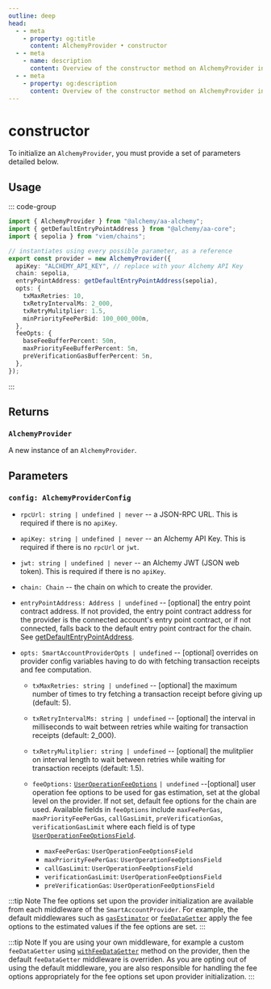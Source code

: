 ```yaml
---
outline: deep
head:
  - - meta
    - property: og:title
      content: AlchemyProvider • constructor
  - - meta
    - name: description
      content: Overview of the constructor method on AlchemyProvider in aa-alchemy
  - - meta
    - property: og:description
      content: Overview of the constructor method on AlchemyProvider in aa-alchemy
---
```


# constructor

To initialize an `AlchemyProvider`, you must provide a set of parameters detailed below.

## Usage

::: code-group

```ts [example.ts]
import { AlchemyProvider } from "@alchemy/aa-alchemy";
import { getDefaultEntryPointAddress } from "@alchemy/aa-core";
import { sepolia } from "viem/chains";

// instantiates using every possible parameter, as a reference
export const provider = new AlchemyProvider({
  apiKey: "ALCHEMY_API_KEY", // replace with your Alchemy API Key
  chain: sepolia,
  entryPointAddress: getDefaultEntryPointAddress(sepolia),
  opts: {
    txMaxRetries: 10,
    txRetryIntervalMs: 2_000,
    txRetryMulitplier: 1.5,
    minPriorityFeePerBid: 100_000_000n,
  },
  feeOpts: {
    baseFeeBufferPercent: 50n,
    maxPriorityFeeBufferPercent: 5n,
    preVerificationGasBufferPercent: 5n,
  },
});
```

:::

## Returns

### `AlchemyProvider`

A new instance of an `AlchemyProvider`.

## Parameters

### `config: AlchemyProviderConfig`

- `rpcUrl: string | undefined | never` -- a JSON-RPC URL. This is required if there is no `apiKey`.

- `apiKey: string | undefined | never` -- an Alchemy API Key. This is required if there is no `rpcUrl` or `jwt`.

- `jwt: string | undefined | never` -- an Alchemy JWT (JSON web token). This is required if there is no `apiKey`.

- `chain: Chain` -- the chain on which to create the provider.

- `entryPointAddress: Address | undefined` -- [optional] the entry point contract address. If not provided, the entry point contract address for the provider is the connected account's entry point contract, or if not connected, falls back to the default entry point contract for the chain. See [getDefaultEntryPointAddress](/packages/aa-core/utils/getDefaultEntryPointAddress.html#getdefaultentrypointaddress).

- `opts: SmartAccountProviderOpts | undefined` -- [optional] overrides on provider config variables having to do with fetching transaction receipts and fee computation.

  - `txMaxRetries: string | undefined` -- [optional] the maximum number of times to try fetching a transaction receipt before giving up (default: 5).

  - `txRetryIntervalMs: string | undefined` -- [optional] the interval in milliseconds to wait between retries while waiting for transaction receipts (default: 2_000).

  - `txRetryMulitplier: string | undefined` -- [optional] the mulitplier on interval length to wait between retries while waiting for transaction receipts (default: 1.5).

  - `feeOptions:` [`UserOperationFeeOptions`](/packages/aa-core/provider/types/UserOperationFeeOptions.md) `| undefined` --[optional] user operation fee options to be used for gas estimation, set at the global level on the provider.
    If not set, default fee options for the chain are used. Available fields in `feeOptions` include `maxFeePerGas`, `maxPriorityFeePerGas`, `callGasLimit`, `preVerificationGas`, `verificationGasLimit` where each field is of type [`UserOperationFeeOptionsField`](/packages/aa-core/provider/types/UserOperationFeeOptionsField.md).

    - `maxFeePerGas`: `UserOperationFeeOptionsField`
    - `maxPriorityFeePerGas`: `UserOperationFeeOptionsField`
    - `callGasLimit`: `UserOperationFeeOptionsField`
    - `verificationGasLimit`: `UserOperationFeeOptionsField`
    - `preVerificationGas`: `UserOperationFeeOptionsField`

:::tip Note
The fee options set upon the provider initialization are available from each middleware of the `SmartAccountProvider`. For example, the default middlewares such as [`gasEstimator`](/packages/aa-core/provider/withGasEstimator.md) or [`feeDataGetter`](/packages/aa-core/provider/withFeeDataGetter.md) apply the fee options to the estimated values if the fee options are set.
:::

:::tip Note
If you are using your own middleware, for example a custom `feeDataGetter` using [`withFeeDataGetter`](/packages/aa-core/provider/withFeeDataGetter.md) method on the provider, then the default `feeDataGetter` middleware is overriden. As you are opting out of using the default middleware, you are also responsible for handling the fee options appropriately for the fee options set upon provider initialization.
:::
